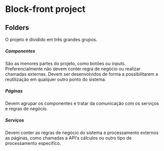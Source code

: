 # Block-front project 

## Folders

O projeto é dividido em três grandes grupos.

##### Componentes

São as menores partes do projeto, como botões ou inputs. Preferencialmente não devem
conter regra de negócio ou realizar chamadas externas. Devem ser desenvolvidos de forma 
a possibilitarem a reutilização em qualquer outro ponto do sistema. 

##### Páginas 

Devem agrupar os componentes e tratar da comunicação com os serviços e regras de negócio.

##### Serviços
	
 Devem conter as regras de negócio do sistema e processamento externos as páginas, como chamadas a API's cálculos ou outro tipo de processamento especifico.  
